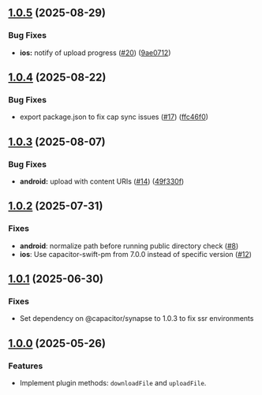 ## [1.0.5](https://github.com/ionic-team/capacitor-file-transfer/compare/v1.0.4...v1.0.5) (2025-08-29)


### Bug Fixes

* **ios:** notify of upload progress ([#20](https://github.com/ionic-team/capacitor-file-transfer/issues/20)) ([9ae0712](https://github.com/ionic-team/capacitor-file-transfer/commit/9ae0712f065e91415385545e071dcbc4449258d0))

## [1.0.4](https://github.com/ionic-team/capacitor-file-transfer/compare/v1.0.3...v1.0.4) (2025-08-22)


### Bug Fixes

* export package.json to fix cap sync issues ([#17](https://github.com/ionic-team/capacitor-file-transfer/issues/17)) ([ffc46f0](https://github.com/ionic-team/capacitor-file-transfer/commit/ffc46f0b8713e042e8772b2246729c363055d099))

## [1.0.3](https://github.com/ionic-team/capacitor-file-transfer/compare/v1.0.2...v1.0.3) (2025-08-07)


### Bug Fixes

* **android:** upload with content URIs ([#14](https://github.com/ionic-team/capacitor-file-transfer/issues/14)) ([49f330f](https://github.com/ionic-team/capacitor-file-transfer/commit/49f330fa09f2d78fb453195a13e77aa1d1a81c32))


## [1.0.2](https://github.com/ionic-team/capacitor-file-transfer/compare/1.0.1...v1.0.2) (2025-07-31)

### Fixes

- **android**: normalize path before running public directory check ([#8](https://github.com/ionic-team/capacitor-file-transfer/pull/8))
- **ios**: Use capacitor-swift-pm from 7.0.0 instead of specific version ([#12](https://github.com/ionic-team/capacitor-file-transfer/pull/12))

## [1.0.1](https://github.com/ionic-team/capacitor-file-transfer/compare/v1.0.0...1.0.1) (2025-06-30)

### Fixes

- Set dependency on @capacitor/synapse to 1.0.3 to fix ssr environments

## [1.0.0](https://github.com/ionic-team/capacitor-file-transfer/tree/v1.0.0) (2025-05-26)

### Features

- Implement plugin methods: `downloadFile` and `uploadFile`.
